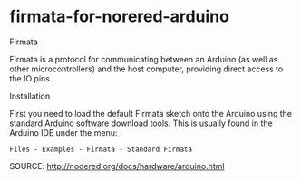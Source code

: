 # firmata-for-norered-arduino

Firmata

Firmata is a protocol for communicating between an Arduino (as well as other microcontrollers) and the host computer, providing direct access to the IO pins.

Installation

First you need to load the default Firmata sketch onto the Arduino using the standard Arduino software download tools. This is usually found in the Arduino IDE under the menu:

    Files - Examples - Firmata - Standard Firmata

SOURCE: http://nodered.org/docs/hardware/arduino.html
